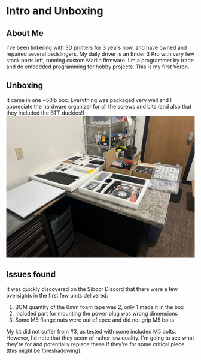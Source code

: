 # Intro and Unboxing

## About Me

I've been tinkering with 3D printers for 3 years now, and have owned and repaired several bedslingers.  My daily driver is an Ender 3 Pro with very few stock parts left, running custom Marlin firmware.  I'm a programmer by trade and do embedded programming for hobby projects.  This is my first Voron.

## Unboxing

It came in one ~50lb box.  Everything was packaged very well and I appreciate the hardware organizer for all the screws and bits (and also that they included the BTT duckies!)
<img src="img/unboxed.jpg">

## Issues found

It was quickly discovered on the Siboor Discord that there were a few oversights in the first few units delivered:

1. BOM quantity of the 6mm foam tape was 2, only 1 made it in the box
2. Included part for mounting the power plug was wrong dimensions
3. Some M5 flange nuts were out of spec and did not grip M5 bolts

My kit did not suffer from #3, as tested with some included M5 bolts.  However, I'd note that they seem of rather low quality.  I'm going to see what they're for and potentially replace these if they're for some critical piece (this might be foreshadowing).


